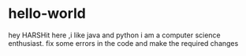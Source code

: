 # hello-world
hey 
HARSHit here ,i like java and python 
i am a computer science enthusiast.
fix some errors in the code and make the required changes
